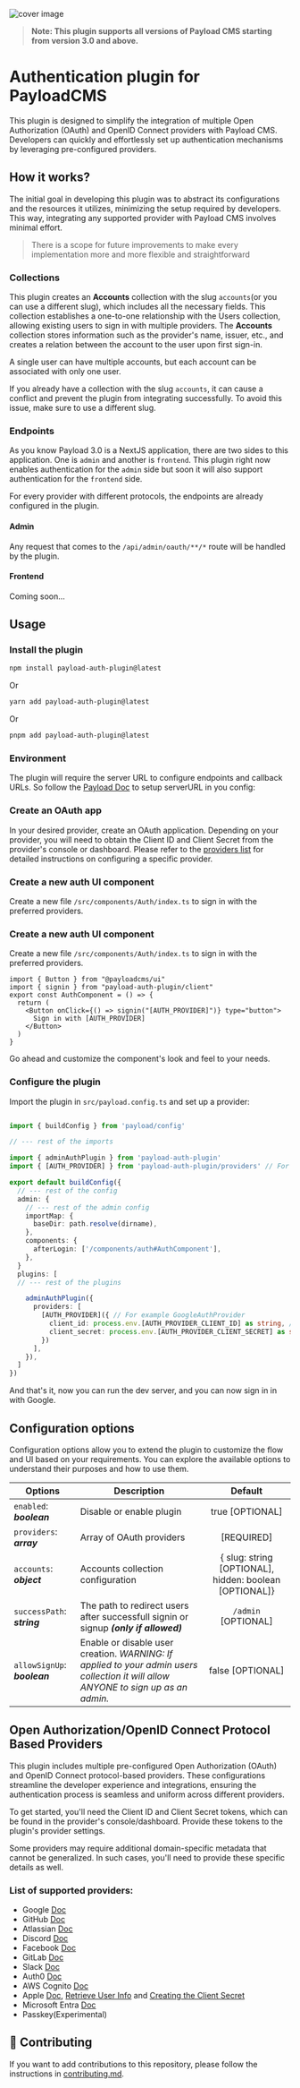 ![cover image](https://github.com/user-attachments/assets/cb944dbd-c716-4ce3-a1dd-b4014f8688ea)

> **Note: This plugin supports all versions of Payload CMS starting from version 3.0 and above.**

# Authentication plugin for PayloadCMS

This plugin is designed to simplify the integration of multiple Open Authorization (OAuth) and OpenID Connect providers with Payload CMS. Developers can quickly and effortlessly set up authentication mechanisms by leveraging pre-configured providers.

## How it works?

The initial goal in developing this plugin was to abstract its configurations and the resources it utilizes, minimizing the setup required by developers. This way, integrating any supported provider with Payload CMS involves minimal effort.

> There is a scope for future improvements to make every implementation more and more flexible and straightforward

### Collections

This plugin creates an **Accounts** collection with the slug `accounts`(or you can use a different slug), which includes all the necessary fields. This collection establishes a one-to-one relationship with the Users collection, allowing existing users to sign in with multiple providers. The **Accounts** collection stores information such as the provider's name, issuer, etc., and creates a relation between the account to the user upon first sign-in.

A single user can have multiple accounts, but each account can be associated with only one user.

If you already have a collection with the slug `accounts`, it can cause a conflict and prevent the plugin from integrating successfully. To avoid this issue, make sure to use a different slug.

### Endpoints

As you know Payload 3.0 is a NextJS application, there are two sides to this application. One is `admin` and another is `frontend`. This plugin right now enables authentication for the `admin` side but soon it will also support authentication for the `frontend` side.

For every provider with different protocols, the endpoints are already configured in the plugin.

#### Admin

Any request that comes to the `/api/admin/oauth/**/*` route will be handled by the plugin.

#### Frontend

Coming soon...

## Usage

### Install the plugin

```bash
npm install payload-auth-plugin@latest
```

Or

```bash
yarn add payload-auth-plugin@latest
```

Or

```bash
pnpm add payload-auth-plugin@latest
```

### Environment

The plugin will require the server URL to configure endpoints and callback URLs. So follow the [Payload Doc](https://payloadcms.com/docs/configuration/environment-vars#nextjs-applications) to setup serverURL in you config:

### Create an OAuth app

In your desired provider, create an OAuth application. Depending on your provider, you will need to obtain the Client ID and Client Secret from the provider's console or dashboard. Please refer to the [providers list](https://github.com/sourabpramanik/plugin-payload-oauth?tab=readme-ov-file#list-of-active-and-upcoming-providers) for detailed instructions on configuring a specific provider.

### Create a new auth UI component

Create a new file `/src/components/Auth/index.ts` to sign in with the preferred providers.

### Create a new auth UI component

Create a new file `/src/components/Auth/index.ts` to sign in with the preferred providers.

```tsx
import { Button } from "@payloadcms/ui"
import { signin } from "payload-auth-plugin/client"
export const AuthComponent = () => {
  return (
    <Button onClick={() => signin("[AUTH_PROVIDER]")} type="button">
      Sign in with [AUTH_PROVIDER]
    </Button>
  )
}
```

Go ahead and customize the component's look and feel to your needs.

### Configure the plugin

Import the plugin in `src/payload.config.ts` and set up a provider:

```typescript

import { buildConfig } from 'payload/config'

// --- rest of the imports

import { adminAuthPlugin } from 'payload-auth-plugin'
import { [AUTH_PROVIDER] } from 'payload-auth-plugin/providers' // For example GoogleAuthProvider

export default buildConfig({
  // --- rest of the config
  admin: {
    // --- rest of the admin config
    importMap: {
      baseDir: path.resolve(dirname),
    },
    components: {
      afterLogin: ['/components/auth#AuthComponent'],
    },
  }
  plugins: [
  // --- rest of the plugins

    adminAuthPlugin({
      providers: [
        [AUTH_PROVIDER]({ // For example GoogleAuthProvider
          client_id: process.env.[AUTH_PROVIDER_CLIENT_ID] as string, // For example GOOGLE_CLIENT_ID
          client_secret: process.env.[AUTH_PROVIDER_CLIENT_SECRET] as string, // For example GOOGLE_CLIENT_SECRET
        })
      ],
    }),
  ]
})
```

And that's it, now you can run the dev server, and you can now sign in in with Google.

## Configuration options

Configuration options allow you to extend the plugin to customize the flow and UI based on your requirements. You can explore the available options to understand their purposes and how to use them.

| Options                      | Description                                                                                                                        |                        Default                         |
| ---------------------------- | ---------------------------------------------------------------------------------------------------------------------------------- | :----------------------------------------------------: |
| `enabled`: **_boolean_**     | Disable or enable plugin                                                                                                           |                    true [OPTIONAL]                     |
| `providers`: **_array_**     | Array of OAuth providers                                                                                                           |                       [REQUIRED]                       |
| `accounts`: **_object_**     | Accounts collection configuration                                                                                                  | { slug: string [OPTIONAL], hidden: boolean [OPTIONAL]} |
| `successPath`: **_string_**  | The path to redirect users after successfull signin or signup **_(only if allowed)_**                                              |                  `/admin` [OPTIONAL]                   |
| `allowSignUp`: **_boolean_** | Enable or disable user creation. _WARNING: If applied to your admin users collection it will allow ANYONE to sign up as an admin._ |                    false [OPTIONAL]                    |

## Open Authorization/OpenID Connect Protocol Based Providers

This plugin includes multiple pre-configured Open Authorization (OAuth) and OpenID Connect protocol-based providers. These configurations streamline the developer experience and integrations, ensuring the authentication process is seamless and uniform across different providers.

To get started, you'll need the Client ID and Client Secret tokens, which can be found in the provider's console/dashboard. Provide these tokens to the plugin's provider settings.

Some providers may require additional domain-specific metadata that cannot be generalized. In such cases, you'll need to provide these specific details as well.

### List of supported providers:

- Google [Doc](https://developers.google.com/identity/protocols/oauth2)
- GitHub [Doc](https://docs.github.com/en/apps/oauth-apps/building-oauth-apps)
- Atlassian [Doc](https://developer.atlassian.com/cloud/confluence/oauth-2-3lo-apps/)
- Discord [Doc](https://discord.com/developers/docs/topics/oauth2)
- Facebook [Doc](https://developers.facebook.com/docs/facebook-login/manually-build-a-login-flow)
- GitLab [Doc](https://docs.gitlab.com/ee/api/oauth2.html)
- Slack [Doc](https://api.slack.com/authentication)
- Auth0 [Doc](https://auth0.com/docs/authenticate)
- AWS Cognito [Doc](https://docs.aws.amazon.com/cognito/latest/developerguide/cognito-userpools-server-contract-reference.html)
- Apple [Doc](https://developer.apple.com/documentation/sign_in_with_apple/sign_in_with_apple_rest_api), [Retrieve User Info](https://developer.apple.com/documentation/sign_in_with_apple/sign_in_with_apple_rest_api/authenticating_users_with_sign_in_with_apple) and [Creating the Client Secret](https://developer.apple.com/documentation/accountorganizationaldatasharing/creating-a-client-secret)
- Microsoft Entra [Doc](https://learn.microsoft.com/en-us/entra/identity-platform/quickstart-register-app?tabs=certificate)
- Passkey(Experimental)

## 🤝 Contributing

If you want to add contributions to this repository, please follow the instructions in [contributing.md](./CONTRIBUTING.md).
